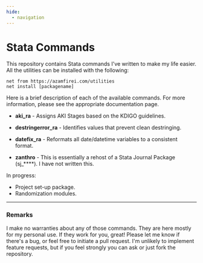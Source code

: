 ```yaml
---
hide:
  - navigation
---
```

# Stata Commands

This repository contains Stata commands I've written to make my life easier. All the utilities can be installed with the following:
```
net from https://azamfirei.com/utilities
net install [packagename]
```
Here is a brief description of each of the available commands. For more information, please see the appropriate documentation page.


- **aki_ra** - Assigns AKI Stages based on the KDIGO guidelines.

- **destringerror_ra** - Identifies values that prevent clean destringing.

- **datefix_ra** - Reformats all date/datetime variables to a consistent format.

- **zanthro** - This is essentially a rehost of a Stata Journal Package (sj_****). I have not written this.

In progress:

- Project set-up package.
- Randomization modules.

---
### Remarks
I make no warranties about any of those commands. They are here mostly for my personal use. If they work for you, great! Please let me know if there's a bug, or feel free to initiate a pull request. I'm unlikely to implement feature requests, but if you feel strongly you can ask or just fork the repository.
